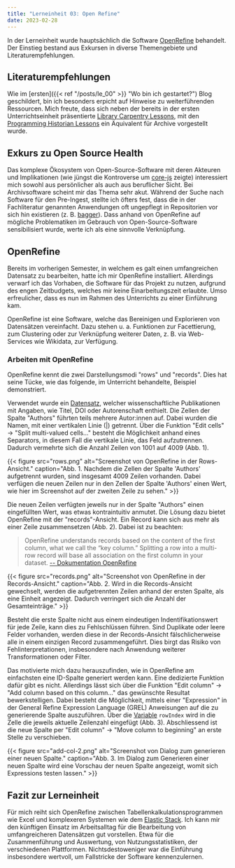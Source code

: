 ```yaml
---
title: "Lerneinheit 03: Open Refine"
date: 2023-02-28
---
```

In der Lerneinheit wurde hauptsächlich die Software [OpenRefine](https://openrefine.org/) behandelt. Der Einstieg bestand aus Exkursen in diverse Themengebiete und Literaturempfehlungen.

## Literaturempfehlungen
Wie im [ersten]({{< ref "/posts/le_00" >}} "Wo bin ich 
gestartet?") Blog geschildert, bin ich besonders erpicht auf Hinweise zu
 weiterführenden Ressourcen. Mich freute, dass sich neben der bereits in der ersten Unterrichtseinheit präsentierte [Library Carpentry 
Lessons](https://librarycarpentry.org/lessons/), mit den [Programming Historian Lessons](https://programminghistorian.org/en/lessons/) ein Äquivalent für Archive vorgestellt wurde.

## Exkurs zu Open Source Health
Das komplexe Ökosystem von Open-Source-Software mit deren Akteuren und Implikationen (wie jüngst die Kontroverse um [core-js](https://github.com/zloirock/core-js/blob/master/docs/2023-02-14-so-whats-next.md) zeigte) interessiert mich sowohl aus persönlicher als auch aus beruflicher Sicht. Bei Archivsoftware scheint mir das Thema sehr akut. Während der Suche nach Software für den Pre-Ingest, stellte ich öfters fest, dass die in der Fachliteratur genannten Anwendungen oft ungepflegt in Repositorien vor sich hin existieren (z. B. [bagger](https://github.com/LibraryOfCongress/bagger)). Dass anhand von OpenRefine auf mögliche Problematiken im Gebrauch von Open-Source-Software sensibilisiert wurde, werte ich als eine sinnvolle Verknüpfung.

## OpenRefine
Bereits im vorherigen Semester, in welchem es galt einen umfangreichen Datensatz zu bearbeiten, hatte ich mir OpenRefine installiert. Allerdings verwarf ich das Vorhaben, die Software für das Projekt zu nutzen, aufgrund des engen Zeitbudgets, welches mir keine Einarbeitungszeit erlaubte. Umso erfreulicher, dass es nun im Rahmen des Unterrichts zu einer Einführung kam.

OpenRefine ist eine Software, welche das Bereinigen und Explorieren von Datensätzen vereinfacht. Dazu stehen u. a. Funktionen zur Facettierung, zum Clustering oder zur Verknüpfung weiterer Daten, z. B. via Web-Services wie Wikidata, zur Verfügung.

### Arbeiten mit OpenRefine
OpenRefine kennt die zwei Darstellungsmodi  "rows" und "records". Dies hat seine Tücke, wie das folgende, im Unterricht behandelte, Beispiel demonstriert.

Verwendet wurde ein [Datensatz](https://raw.githubusercontent.com/LibraryCarpentry/lc-open-refine/gh-pages/data/doaj-article-sample.csv), welcher wissenschaftliche Publikationen mit Angaben, wie Titel, DOI oder Autorenschaft enthielt. Die Zellen der Spalte "Authors" führten teils mehrere Autor:innen auf. Dabei wurden die Namen, mit einer vertikalen Linie (|) getrennt. Über die Funktion "Edit cells"  → "Split multi-valued cells…"  besteht die Möglichkeit anhand eines Separators, in diesem Fall die vertikale Linie, das Feld aufzutrennen. Dadurch vermehrte sich die Anzahl Zeilen von 1001 auf 4009 (Abb. 1). 

{{< figure src="rows.png" alt="Screenshot von OpenRefine in der Rows-Ansicht." caption="Abb. 1. Nachdem die Zellen der Spalte 'Authors' aufgetrennt wurden, sind insgesamt 4009 Zeilen vorhanden. Dabei verfügen die neuen Zeilen nur in den Zellen der Spalte 'Authors' einen Wert, wie hier im Screenshot auf der zweiten Zeile zu sehen." >}}

Die neuen Zeilen verfügten jeweils nur in der Spalte "Authors" einen eingefüllten Wert, was etwas kontraintuitiv anmutet. Die Lösung dazu bietet OpenRefine mit der "records"-Ansicht. Ein Record kann sich aus mehr als einer Zeile zusammensetzen (Abb. 2). Dabei ist zu beachten: 

> OpenRefine understands records based on the content of the first column, what we call the “key column.” Splitting a row into a multi-row record will base all association on the first column in your dataset. 
> [-- Dokumentation OpenRefine](https://openrefine.org/docs/manual/exploring#rows-vs-records)

{{< figure src="records.png" alt="Screenshot von OpenRefine in der Records-Ansicht." caption="Abb. 2. Wird in die Records-Ansicht gewechselt, werden die aufgetrennten Zeilen anhand der ersten Spalte, als eine Einheit angezeigt. Dadurch verringert sich die Anzahl der Gesamteinträge." >}}

Besteht die erste Spalte nicht aus einem eindeutigen Indentifikationswert für jede Zeile, kann dies zu Fehlschlüssen führen. Sind Duplikate oder leere Felder vorhanden, werden diese in der Records-Ansicht fälschlicherweise alle in einem einzigen Record zusammengeführt. Dies birgt das Risiko von Fehlinterpretationen, insbesondere nach Anwendung weiterer Transformationen oder Filter.

Das motivierte mich dazu herauszufinden, wie in OpenRefine am einfachsten eine ID-Spalte generiert werden kann. Eine dedizierte Funktion dafür gibt es nicht. Allerdings lässt sich über die Funktion "Edit column" → "Add column based on this column…" das gewünschte Resultat bewerkstelligen. Dabei besteht die Möglichkeit, mittels einer "Expression" in der General Refine Expression Language (GREL) Anweisungen auf die zu generierende Spalte auszuführen. Über die [Variable](https://openrefine.org/docs/manual/expressions#variables) ``rowIndex`` wird in die Zelle die jeweils aktuelle Zeilenzahl eingefügt (Abb. 3). Abschliessend ist die neue Spalte per  "Edit column" → "Move column to beginning" an erste Stelle zu verschieben.


{{< figure src="add-col-2.png" alt="Screenshot von Dialog zum generieren einer neuen Spalte." caption="Abb. 3. Im Dialog zum Generieren einer neuen Spalte wird eine Vorschau der neuen Spalte angezeigt, womit sich Expressions testen lassen." >}}

## Fazit zur Lerneinheit
Für mich reiht sich OpenRefine zwischen Tabellenkalkulationsprogrammen wie Excel und komplexeren Systemen wie dem [Elastic Stack](https://www.elastic.co/de/elastic-stack/). Ich kann mir den künftigen Einsatz im Arbeitsalltag für die Bearbeitung von umfangreicheren Datensätzen gut vorstellen. Etwa für die Zusammenführung und Auswertung, von Nutzungsstatistiken, der verschiedenen Plattformen. Nichtsdestoweniger war die Einführung insbesondere wertvoll, um Fallstricke der Software kennenzulernen.